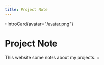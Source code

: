 ```yaml
---
title: Project Note
---
```


::IntroCard{avatar="/avatar.png"}
# Project Note

This website some notes about my projects.
::